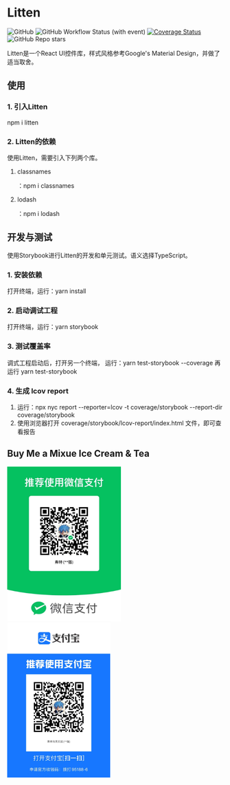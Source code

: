 # Litten
![GitHub](https://img.shields.io/github/license/liuxian496/litten)
![GitHub Workflow Status (with event)](https://img.shields.io/github/actions/workflow/status/liuxian496/litten/litten.yml)
[![Coverage Status](https://coveralls.io/repos/github/liuxian496/litten/badge.svg?branch=developer)](https://coveralls.io/github/liuxian496/litten?branch=developer)
![GitHub Repo stars](https://img.shields.io/github/stars/liuxian496/litten)


<p>Litten是一个React UI控件库，样式风格参考Google's Material Design，并做了适当取舍。</p>

## 使用

### 1. 引入Litten
npm i litten

### 2. Litten的依赖
使用Litten，需要引入下列两个库。
1. <p>classnames</p>：npm i classnames
2. <p>lodash</p>：npm i lodash

## 开发与测试
<p>使用Storybook进行Litten的开发和单元测试。语义选择TypeScript。</p>

### 1. 安装依赖
打开终端，运行：yarn install

### 2. 启动调试工程
打开终端，运行：yarn storybook

### 3. 测试覆盖率
调式工程启动后，打开另一个终端，
运行：yarn test-storybook --coverage 
再运行 yarn test-storybook

### 4. 生成 lcov report
1. 运行：npx nyc report --reporter=lcov -t coverage/storybook --report-dir coverage/storybook
2. 使用浏览器打开 coverage/storybook/lcov-report/index.html 文件，即可查看报告

## Buy Me a Mixue Ice Cream & Tea
<img src=".\\public\\wechat.jpg" height="360">
<img src=".\\public\\alipay.jpg" height="360">